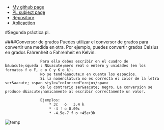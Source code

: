 
* [My github page](https://ctc87.github.io/)
* [PL subject page](http://ctc87.github.io/Practicas_PL/)
* [Repository](https://github.com/ULL-ESIT-GRADOII-PL/conversor-de-temperatura-simple-equipo-cob)
* [Aplicaction](http://ctc87.github.io/conversor-de-temperatura-simple-equipo-cob/)


#Segunda práctica pl. 

####Conversor de grados
                    Puedes utilizar el conversor de grados para convertir una medida en otra. Por ejemplo, 
                    puedes convertir grados Celsius en grados Fahrenheit o Fahrenheit en Kelvin.
                    
                    Para ello debes escribir en el cuadro de b&uacute;squeda : N&uacute;mero real o entero y unidades (en los formatos f o F, c o C y K o k).
                    No se tendr&aacute;n en cuenta los espacios.
                    Si la nomenclatura no es correcta el color de la letra ser&aacute; <span style="color:red">rojo</span>
                    de lo contrario ser&aacute; negro. La conversion se produce d&iacute;namicamente al escribir correctamente un valor. 
                        
                    Ejemplos:
                        * 3c   o   3.4 k 
                        * -4 f o 0.09c
                        * -4.5e-7 f o +45e+3k

![temp](/images/favicon.png)